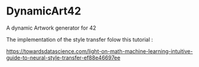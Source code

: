 # DynamicArt42
A dynamic Artwork generator for 42

The implementation of the style transfer folow this tutorial : 

https://towardsdatascience.com/light-on-math-machine-learning-intuitive-guide-to-neural-style-transfer-ef88e46697ee